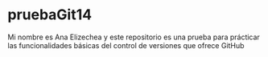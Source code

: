 # pruebaGit14
Mi nombre es Ana Elizechea y este repositorio es una prueba para prácticar las funcionalidades básicas del control de versiones que ofrece GitHub
